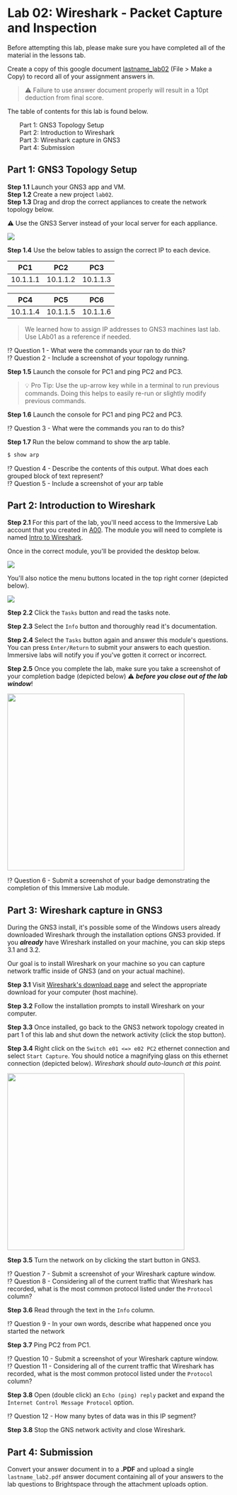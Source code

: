 # Lab 02: Wireshark - Packet Capture and Inspection

Before attempting this lab, please make sure you have completed all of the material in the lessons tab.

Create a copy of this google document [lastname_lab02](https://docs.google.com/document/d/1dAlNkbJUyFlK7gjOazwBycnV55VUsYvoAh59Pq--f14/edit?usp=sharing) (File > Make a Copy) to record all of your assignment answers in.

> :warning: Failure to use answer document properly will result in a 10pt deduction from final score.

The table of contents for this lab is found below.

&nbsp;&nbsp;&nbsp;&nbsp;&nbsp;&nbsp; Part 1: GNS3 Topology Setup <br>
&nbsp;&nbsp;&nbsp;&nbsp;&nbsp;&nbsp; Part 2: Introduction to Wireshark <br>
&nbsp;&nbsp;&nbsp;&nbsp;&nbsp;&nbsp; Part 3: Wireshark capture in GNS3 <br>
&nbsp;&nbsp;&nbsp;&nbsp;&nbsp;&nbsp; Part 4: Submission <br>

## Part 1: GNS3 Topology Setup

**Step 1.1** Launch your GNS3 app and VM. <br>
**Step 1.2** Create a new project `lab02`.<br>
**Step 1.3** Drag and drop the correct appliances to create the network topology below.<br>

:warning: Use the GNS3 Server instead of your local server for each appliance.

<img src="./images/fig1.png">

**Step 1.4** Use the below tables to assign the correct IP to each device.

| PC1 | PC2 | PC3 |
|---|---|---|
| 10.1.1.1 | 10.1.1.2 | 10.1.1.3 |

| PC4 | PC5 | PC6 |
|---|---|---|
| 10.1.1.4 | 10.1.1.5 | 10.1.1.6 |

> We learned how to assign IP addresses to GNS3 machines last lab. Use LAb01 as a reference if needed.

:interrobang: Question 1 - What were the commands your ran to do this?<br>
:interrobang: Question 2 - Include a screenshot of your topology running. <br>

**Step 1.5** Launch the console for PC1 and ping PC2 and PC3. 

> :bulb: Pro Tip: Use the up-arrow key while in a terminal to run previous commands. Doing this helps to easily re-run or slightly modify previous commands.

**Step 1.6** Launch the console for PC1 and ping PC2 and PC3. 

:interrobang: Question 3 - What were the commands you ran to do this? <br>

**Step 1.7** Run the below command to show the arp table.

```bash
$ show arp
```

:interrobang: Question 4 - Describe the contents of this output. What does each grouped block of text represent? <br>
:interrobang: Question 5 - Include a screenshot of your arp table <br>

## Part 2: Introduction to Wireshark

**Step 2.1** For this part of the lab, you'll need access to the Immersive Lab account that you created in [A00](https://github.com/mikeconti/csf432-fall2020/tree/master/assignments/a00). The module you will need to complete is named [Intro to Wireshark](https://immersivelabs.online/labs/wireshark-intro/).

Once in the correct module, you'll be provided the desktop below.

<img src="./images/fig2.png">

You'll also notice the menu buttons located in the top right corner (depicted below).

<img src="./images/fig3.png">

**Step 2.2** Click the `Tasks` button and read the tasks note.

**Step 2.3** Select the `Info` button and thoroughly read it's documentation.

**Step 2.4** Select the `Tasks` button again and answer this module's questions. You can press `Enter/Return` to submit your answers to each question. Immersive labs will notify you if you've gotten it correct or incorrect.

**Step 2.5** Once you complete the lab, make sure you take a screenshot of your completion badge (depicted below) :warning: ***before you close out of the lab window***!

<img src="./images/fig4.png" height=400px>

:interrobang: Question 6 -  Submit a screenshot of your badge demonstrating the completion of this Immersive Lab module.

## Part 3: Wireshark capture in GNS3

During the GNS3 install, it's possible some of the Windows users already downloaded Wireshark through the installation options GNS3 provided. If you ***already*** have Wireshark installed on your machine, you can skip steps 3.1 and 3.2.

Our goal is to install Wireshark on your machine so you can capture network traffic inside of GNS3 (and on your actual machine).

**Step 3.1** Visit [Wireshark's download page](https://www.wireshark.org/download.html) and select the appropriate download for your computer (host machine).

**Step 3.2** Follow the installation prompts to install Wireshark on your computer.

**Step 3.3** Once installed, go back to the GNS3 network topology created in part 1 of this lab and shut down the network activity (click the stop button).

**Step 3.4** Right click on the `Switch e01 <=> e02 PC2` ethernet connection and select `Start Capture`. You should notice a magnifying glass on this ethernet connection (depicted below). *Wireshark should auto-launch at this point.*

<img src="./images/fig5.png" height=400px>

**Step 3.5** Turn the network on by clicking the start button in GNS3.

:interrobang: Question 7 -  Submit a screenshot of your Wireshark capture window. <br>
:interrobang: Question 8 -  Considering all of the current traffic that Wireshark has recorded, what is the most common protocol listed under the `Protocol` column? <br>

**Step 3.6** Read through the text in the `Info` column. 

:interrobang: Question 9 -  In your own words, describe what happened once you started the network <br>

**Step 3.7** Ping PC2 from PC1.

:interrobang: Question 10 -  Submit a screenshot of your Wireshark capture window. <br>
:interrobang: Question 11 -  Considering all of the current traffic that Wireshark has recorded, what is the most common protocol listed under the `Protocol` column? <br>

**Step 3.8** Open (double click) an `Echo (ping) reply` packet and expand the `Internet Control Message Protocol` option.

:interrobang: Question 12 -  How many bytes of data was in this IP segment?

**Step 3.8** Stop the GNS network activity and close Wireshark.

## Part 4: Submission

Convert your answer document in to a **.PDF** and upload a single `lastname_lab2.pdf` answer document containing all of your answers to the lab questions to Brightspace through the attachment uploads option.
